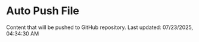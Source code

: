 # Auto Push File

Content that will be pushed to GitHub repository.
Last updated: 07/23/2025, 04:34:30 AM